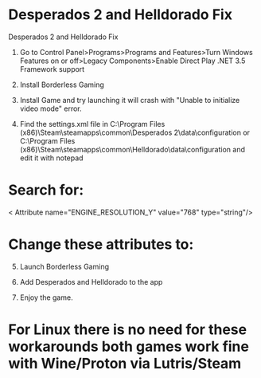 # Desperados 2 and Helldorado Fix
 Desperados 2 and Helldorado Fix
 
1. Go to Control Panel>Programs>Programs and Features>Turn Windows Features on or off>Legacy Components>Enable Direct Play .NET 3.5 Framework support

2. Install Borderless Gaming

3. Install Game and try launching it will crash with "Unable to initialize video mode" error.

4. Find the settings.xml file in C:\Program Files (x86)\Steam\steamapps\common\Desperados 2\data\configuration  or C:\Program Files (x86)\Steam\steamapps\common\Helldorado\data\configuration and edit it with notepad 

# Search for:

 <Attribute name="ENGINE_FULLSCREEN" value="1" type="slong" />

<Attribute name="ENGINE_RESOLUTION_X" value="1024" type="string"/>

< Attribute name="ENGINE_RESOLUTION_Y" value="768" type="string"/>

# Change these attributes to: 

<Attribute name="ENGINE_FULLSCREEN" value="0" type="slong" />

<Attribute name="ENGINE_RESOLUTION_X" value="1920" type="slong"/>

<Attribute name="ENGINE_RESOLUTION_Y" value="1080" type="slong"/>

5. Launch Borderless Gaming

6. Add Desperados and Helldorado to the app

7. Enjoy the game.

# For Linux there is no need for these workarounds both games work fine with Wine/Proton via Lutris/Steam

